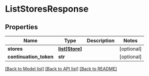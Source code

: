 # ListStoresResponse


## Properties
Name | Type | Description | Notes
------------ | ------------- | ------------- | -------------
**stores** | [**list[Store]**](Store.md) |  | [optional] 
**continuation_token** | **str** |  | [optional] 

[[Back to Model list]](../README.md#documentation-for-models) [[Back to API list]](../README.md#documentation-for-api-endpoints) [[Back to README]](../README.md)


